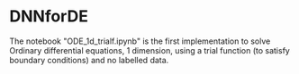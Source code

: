 # DNNforDE

The notebook "ODE_1d_trialf.ipynb" is the first implementation to solve Ordinary differential equations, 1 dimension, using a trial function (to satisfy boundary conditions) and no labelled data.
